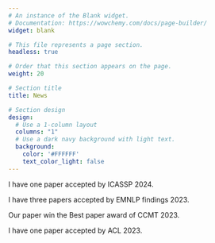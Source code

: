 ```yaml
---
# An instance of the Blank widget.
# Documentation: https://wowchemy.com/docs/page-builder/
widget: blank

# This file represents a page section.
headless: true

# Order that this section appears on the page.
weight: 20

# Section title
title: News

# Section design
design:
  # Use a 1-column layout
  columns: "1"
  # Use a dark navy background with light text.
  background:
    color: '#FFFFFF'
    text_color_light: false
---
```

I have one paper accepted by ICASSP 2024.

I have three papers accepted by EMNLP findings 2023.

Our paper win the Best paper award of CCMT 2023.

I have one paper accepted by ACL 2023.
